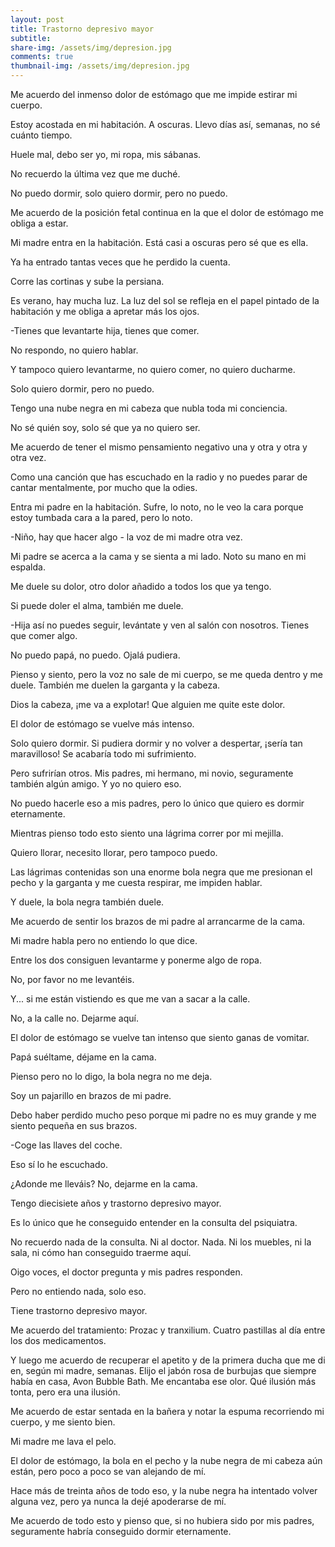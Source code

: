 ```yaml
---
layout: post
title: Trastorno depresivo mayor
subtitle: 
share-img: /assets/img/depresion.jpg
comments: true
thumbnail-img: /assets/img/depresion.jpg
---
```



Me acuerdo del inmenso dolor de estómago que me impide estirar mi cuerpo. 

Estoy acostada en mi habitación. A oscuras. Llevo días así, semanas, no sé cuánto tiempo.

Huele mal, debo ser yo, mi ropa, mis sábanas. 

No recuerdo la última vez que me duché.

No puedo dormir, solo quiero dormir, pero no puedo.

Me acuerdo de la posición fetal continua en la que el dolor de estómago me obliga a estar.

Mi madre entra en la habitación. Está casi a oscuras pero sé que es ella.

Ya ha entrado tantas veces que he perdido la cuenta.

Corre las cortinas y sube la persiana. 

Es verano, hay mucha luz. La luz del sol se refleja en el papel pintado de la habitación y me obliga a apretar más los ojos.

-Tienes que levantarte hija, tienes que comer.

No respondo, no quiero hablar.

Y tampoco quiero levantarme, no quiero comer, no quiero ducharme.

Solo quiero dormir, pero no puedo.

Tengo una nube negra en mi cabeza que nubla toda mi conciencia. 

No sé quién soy, solo sé que ya no quiero ser.

Me acuerdo de tener el mismo pensamiento negativo una y otra y otra y otra vez.

Como una canción que has escuchado en la radio y no puedes parar de cantar mentalmente, por mucho que la odies.

Entra mi padre en la habitación. Sufre, lo noto, no le veo la cara porque estoy tumbada cara a la pared, pero lo noto.

-Niño, hay que hacer algo - la voz de mi madre otra vez.

Mi padre se acerca a la cama y se sienta a mi lado. Noto su mano en mi espalda. 

Me duele su dolor, otro dolor añadido a todos los que ya tengo.

Si puede doler el alma, también me duele.

-Hija así no puedes seguir, levántate y ven al salón con nosotros. Tienes que comer algo.

No puedo papá, no puedo. Ojalá pudiera.

Pienso y siento, pero la voz no sale de mi cuerpo, se me queda dentro y me duele. También me duelen la garganta y la cabeza.

Dios la cabeza, ¡me va a explotar! Que alguien me quite este dolor.

El dolor de estómago se vuelve más intenso.

Solo quiero dormir. Si pudiera dormir y no volver a despertar, ¡sería tan maravilloso! Se acabaría todo mi sufrimiento.

Pero sufrirían otros. Mis padres, mi hermano, mi novio, seguramente también algún amigo. Y yo no quiero eso.

No puedo hacerle eso a mis padres, pero lo único que quiero es dormir eternamente.

Mientras pienso todo esto siento una lágrima correr por mi mejilla. 

Quiero llorar, necesito llorar, pero tampoco puedo.

Las lágrimas contenidas son una enorme bola negra que me presionan el pecho y la garganta y me cuesta respirar, me impiden hablar. 

Y duele, la bola negra también duele.

Me acuerdo de sentir los brazos de mi padre al arrancarme de la cama.

Mi madre habla pero no entiendo lo que dice.

Entre los dos consiguen levantarme y ponerme algo de ropa.

No, por favor no me levantéis.

Y... si me están vistiendo es que me van a sacar a la calle.

No, a la calle no. Dejarme aquí.

El dolor de estómago se vuelve tan intenso que siento ganas de vomitar.

Papá suéltame, déjame en la cama.

Pienso pero no lo digo, la bola negra no me deja.

Soy un pajarillo en brazos de mi padre.

Debo haber perdido mucho peso porque mi padre no es muy grande y me siento pequeña en sus brazos.

-Coge las llaves del coche.

Eso sí lo he escuchado.

¿Adonde me lleváis? No, dejarme en la cama.

Tengo diecisiete años y trastorno depresivo mayor.

Es lo único que he conseguido entender en la consulta del psiquiatra.

No recuerdo nada de la consulta. Ni al doctor. Nada. Ni los muebles, ni la sala, ni cómo han conseguido traerme aquí.

Oigo voces, el doctor pregunta y mis padres responden. 

Pero no entiendo nada, solo eso.

Tiene trastorno depresivo mayor.

Me acuerdo del tratamiento: Prozac y tranxilium. Cuatro pastillas al día entre los dos medicamentos.

Y luego me acuerdo de recuperar el apetito y de la primera ducha que me di en, según mi madre, semanas. Elijo el jabón rosa de burbujas que siempre había en casa, Avon Bubble Bath. Me encantaba ese olor. Qué ilusión más tonta, pero era una ilusión.

Me acuerdo de estar sentada en la bañera y notar la espuma recorriendo mi cuerpo, y me siento bien.

Mi madre me lava el pelo.

El dolor de estómago, la bola en el pecho y la nube negra de mi cabeza aún están, pero poco a poco se van alejando de mí.

Hace más de treinta años de todo eso, y la nube negra ha intentado volver alguna vez, pero ya nunca la dejé apoderarse de mí.

Me acuerdo de todo esto y pienso que, si no hubiera sido por mis padres, seguramente habría conseguido dormir eternamente.



